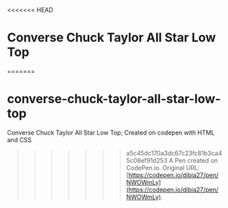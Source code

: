 <<<<<<< HEAD
# Converse Chuck Taylor All Star Low Top

=======
# converse-chuck-taylor-all-star-low-top
Converse Chuck Taylor All Star Low Top; Created on codepen with HTML and CSS
>>>>>>> a5c45dc170a3dc67c23fc81b3ca45c08ef91d253
A Pen created on CodePen.io. Original URL: [https://codepen.io/dibia27/pen/NWOWmLy](https://codepen.io/dibia27/pen/NWOWmLy).

